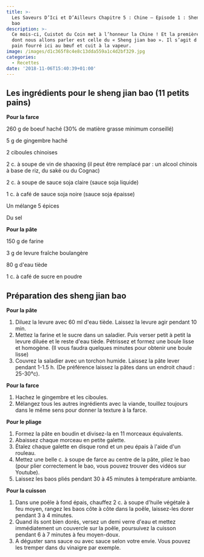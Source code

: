```yaml
---
title: >-
  Les Saveurs D’Ici et D’Ailleurs Chapitre 5 : Chine – Episode 1 : Sheng jian
  bao 
description: >-
  Ce mois-ci, Cuistot du Coin met à l’honneur la Chine ! Et la première recette
  dont nous allons parler est celle du « Sheng jian bao ». Il s’agit d’un petit
  pain fourré ici au bœuf et cuit à la vapeur. 
image: /images/d1c365f8c4e8c13dda559a1c4d2bf329.jpg
categories:
  - Recettes
date: '2018-11-06T15:40:39+01:00'
---
```

## Les ingrédients pour le sheng jian bao (11 petits pains)

**Pour la farce**

260 g de boeuf haché (30% de matière grasse minimum conseillé)

5 g de gingembre haché

2 ciboules chinoises

2 c. à soupe de vin de shaoxing (il peut être remplacé par : un alcool chinois à base de riz, du saké ou du Cognac)

2 c. à soupe de sauce soja claire (sauce soja liquide)

1 c. à café de sauce soja noire (sauce soja épaisse)

Un mélange 5 épices 

Du sel

**Pour la pâte**

150 g de farine 

3 g de levure fraîche boulangère

80 g d'eau tiède 

1 c. à café de sucre en poudre

## Préparation des sheng jian bao

**Pour la pâte**

1. Diluez la levure avec 60 ml d'eau tiède. Laissez la levure agir pendant 10 min.
2. Mettez la farine et le sucre dans un saladier. Puis verser petit à petit la levure diluée et le reste d'eau tiède. Pétrissez et formez une boule lisse et homogène. (Il vous faudra quelques minutes pour obtenir une boule lisse)
3. Couvrez la saladier avec un torchon humide. Laissez la pâte lever pendant 1-1.5 h. (De préférence laissez la pâtes dans un endroit chaud : 25-30°c).



**Pour la farce**

1. Hachez le gingembre et les ciboules.
2. Mélangez tous les autres ingrédients avec la viande, touillez toujours dans le même sens pour donner la texture à la farce.

**Pour le pliage**

1. Formez la pâte en boudin et divisez-la en 11 morceaux équivalents.
2. Abaissez chaque morceau en petite galette.
3. Étalez chaque galette en disque rond et un peu épais à l'aide d'un rouleau.
4. Mettez une belle c. à soupe de farce au centre de la pâte, pliez le bao (pour plier correctement le bao, vous pouvez trouver des vidéos sur Youtube).
5. Laissez les baos pliés pendant 30 à 45 minutes à température ambiante.

**Pour la cuisson**

1. Dans une poêle à fond épais, chauffez 2 c. à soupe d'huile végétale à feu moyen, rangez les baos côte à côte dans la poêle, laissez-les dorer pendant 3 à 4 minutes.
2. Quand ils sont bien dorés, versez un demi verre d'eau et mettez immédiatement un couvercle sur la poêle, poursuivez la cuisson pendant 6 à 7 minutes à feu moyen-doux.
3. A déguster sans sauce ou avec sauce selon votre envie. Vous pouvez les tremper dans du vinaigre par exemple.
